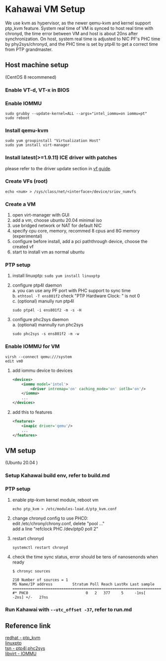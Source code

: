 # Kahawai VM Setup

We use kvm as hypervisor, as the newer qemu-kvm and kernel support ptp_kvm feature. System real time of VM is synced to host real time with chronyd, the time error between VM and host is about 20ns after synchronization. On host, system real time is adjusted to NIC PF's PHC time by phy2sys/chronyd, and the PHC time is set by ptp4l to get a correct time from PTP grandmaster.

## Host machine setup

(CentOS 8 recommened)

### Enable VT-d, VT-x in BIOS

### Enable IOMMU

```shell
sudo grubby --update-kernel=ALL --args="intel_iommu=on iommu=pt"
sudo reboot
```

### Install qemu-kvm

```shell
sudo yum groupinstall "Virtualization Host"
sudo yum install virt-manager
```

### Install latest(>=1.9.11) ICE driver with patches

please refer to the driver update section in [vf guide](vf.md).

### Create VFs (root)

```shell
echo <num> > /sys/class/net/<interface>/device/sriov_numvfs
```  

### Create a VM

1. open virt-manager with GUI
2. add a vm, choose ubuntu 20.04 minimal iso
3. use bridged network or NAT for default NIC
4. specify cpu core, memory, recommed 8 cpus and 8G memory (experimental)
5. configure before install, add a pci paththrough device, choose the created vf
6. start to install vm as normal ubuntu  

### PTP setup

1. install linuxptp: `sudo yum install linuxptp`
2. configure ptp4l daemon  
a. you can use any PF port with PHC support to sync time  
b. `ethtool -T ens801f2` check "PTP Hardware Clock: " is not 0  
c. (optional) manully run ptp4l  

    ```shell
    sudo ptp4l -i ens801f2 -m -s -H
    ```

2. configure phc2sys daemon  
a. (optional) mannully run phc2sys  

    ```shell
    sudo phc2sys -s ens801f2 -m -w
    ```  

### Enable IOMMU for VM

```shell
virsh --connect qemu:///system
edit vm0
```  

1. add iommu device to devices

    ```xml
    <devices>
        <iommu model='intel'>
            <driver intremap='on' caching_mode='on' iotlb='on'/>
        </iommu>
        ...
    </devices>
    ```

2. add this to features

    ```xml
    <features>
        <ioapic driver='qemu'/>
        ...
    </features>
    ```

## VM setup

(Ubuntu 20.04 )

### Setup Kahawai build env, refer to build.md

### PTP setup

1. enable ptp-kvm kernel module, reboot vm

    ```shell
    echo ptp_kvm > /etc/modules-load.d/ptp_kvm.conf
    ```

2. change chronyd config to use PHC0:  
edit /etc/chrony/chrony.conf, delete "pool …"  
add a line "refclock PHC /dev/ptp0 poll 2"  
3. restart chronyd  

    ```
    systemctl restart chronyd
    ```  

4. check the time sync status, error should be tens of nanosenonds when ready

    ```shell
    $ chronyc sources

    210 Number of sources = 1
    MS Name/IP address         Stratum Poll Reach LastRx Last sample
    ===============================================================================
    #* PHC0                          0   2   377     5     -1ns[   -2ns] +/-   27ns
    ```

### Run Kahawai with `--utc_offset -37`, refer to run.md

## Reference link

[redhat - ptp_kvm](https://access.redhat.com/documentation/en-us/red_hat_enterprise_linux/7/html/virtualization_deployment_and_administration_guide/chap-kvm_guest_timing_management)  
[linuxptp](https://github.com/richardcochran/linuxptp)  
[tsn - ptp4l,phc2sys](https://tsn.readthedocs.io/timesync.html)  
[libvirt - IOMMU](https://libvirt.org/formatdomain.html#iommu-devices)  
